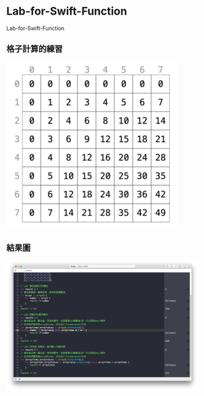 # Lab-for-Swift-Function
Lab-for-Swift-Function

## 格子計算的練習

![](https://github.com/n913239/Lab-for-Swift-Function/blob/master/arrayPic.png)

## 結果圖

![](https://github.com/n913239/Lab-for-Swift-Function/blob/master/resultPIC.png)
